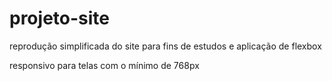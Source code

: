 # projeto-site

reprodução simplificada do site para fins de estudos e aplicação de flexbox

responsivo para telas com o mínimo de 768px